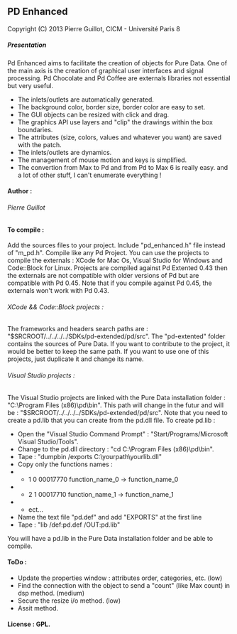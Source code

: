 ## PD Enhanced
<p>Copyright (C) 2013 Pierre Guillot, CICM - Université Paris 8</p>

##### Presentation

Pd Enhanced aims to facilitate the creation of objects for Pure Data. One of the main axis is the creation of graphical user interfaces and signal processing. Pd Chocolate and Pd Coffee are externals libraries not essential but very useful.

- The inlets/outlets are automatically generated.
- The background color, border size, border color are easy to set.
- The GUI objects can be resized with click and drag.
- The graphics API use layers and "clip" the drawings within the box boundaries.
- The attributes (size, colors, values and whatever you want) are saved with the patch.
- The inlets/outlets are dynamics.
- The management of mouse motion and keys is simplified.
- The convertion from Max to Pd and from Pd to Max 6 is really easy.
and a lot of other stuff, I can't enumerate everything !

#### Author :

###### Pierre Guillot

#### To compile :

Add the sources files to your project. Include "pd_enhanced.h" file instead of "m_pd.h". Compile like any Pd Project.
You can use the projects to compile the externals : XCode for Mac Os, Visual Studio for Windows and Code::Block for Linux.
Projects are compiled against Pd Extented 0.43 then the externals are not compatible with older versions of Pd but are compatible
with Pd 0.45. Note that if you compile against Pd 0.45, the externals won't work with Pd 0.43.

###### XCode && Code::Block projects :

The frameworks and headers search paths are : "$SRCROOT/../../../../SDKs/pd-extended/pd/src".
The "pd-extented" folder contains the sources of Pure Data. If you want to contribute to the project, it would be better to keep the same path.
If you want to use one of this projects, just duplicate it and change its name.

###### Visual Studio projects :

The Visual Studio projects are linked with the Pure Data installation folder : "C:\Program Files (x86)\pd\bin\".
This path will change in the futur and will be : "$SRCROOT/../../../../SDKs/pd-extended/pd/src".
Note that you need to create a pd.lib that you can create from the pd.dll file.
To create pd.lib :

- Open the "Visual Studio Command Prompt" : "Start/Programs/Microsoft Visual Studio/Tools".
- Change to the pd.dll directory : "cd C:\Program Files (x86)\pd\bin\".
- Tape : "dumpbin /exports C:\yourpath\yourlib.dll"
- Copy only the functions names :
- - 1    0 00017770 function_name_0 -> function_name_0
- - 2    1 00017710 function_name_1 -> function_name_1
- - ect...
- Name the text file "pd.def" and add "EXPORTS" at the first line
- Tape : "lib /def:pd.def /OUT:pd.lib"
<p>You will have a pd.lib in the Pure Data installation folder and be able to compile.</p>

#### ToDo :
- Update the properties window : attributes order, categories, etc. (low)
- Find the connection with the object to send a "count" (like Max count) in dsp method. (medium)
- Secure the resize i/o method. (low)
- Assit method.

#### License : GPL.


